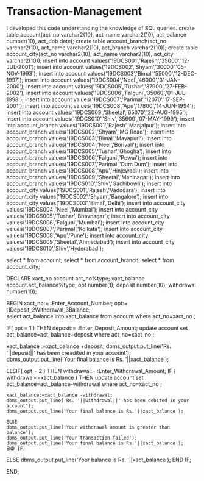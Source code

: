 # Transaction-Management
I developed this code understanding the knowledge of SQL queries.
create table account(act_no varchar2(10), act_name varchar2(10), act_balance number(10), act_dob date);
create table account_branch(act_no varchar2(10), act_name varchar2(10), act_branch varchar2(10));
create table account_city(act_no varchar2(10), act_name varchar2(10), act_city varchar2(10));
insert into account values('19DCS001','Rajesh','35000','12-JUL-2001');
insert into account values('19DCS002','Shyam','30000','05-NOV-1993');
insert into account values('19DCS003','Bimal','55000','12-DEC-1997');
insert into account values('19DCS004','Neel','46000','31-JAN-2000');
insert into account values('19DCS005','Tushar','37900','27-FEB-2002');
insert into account values('19DCS006','Falguni','35060','01-JUL-1998');
insert into account values('19DCS007','Parimal','12070','17-SEP-2001');
insert into account values('19DCS008','Apu','17800','14-JUN-1994');
insert into account values('19DCS009','Sheetal','65070','22-AUG-1995');
insert into account values('19DCS010','Shiv','35600','07-MAY-1999');
insert into account_branch values('19DCS001','Rajesh','Manjalpur');
insert into account_branch values('19DCS002','Shyam','MG Road');
insert into account_branch values('19DCS003','Bimal','Mayapuri');
insert into account_branch values('19DCS004','Neel','Borivali');
insert into account_branch values('19DCS005','Tushar','Ghogha');
insert into account_branch values('19DCS006','Falguni','Powai');
insert into account_branch values('19DCS007','Parimal','Dum Dum');
insert into account_branch values('19DCS008','Apu','Hinjewadi');
insert into account_branch values('19DCS009','Sheetal','Maninagar');
insert into account_branch values('19DCS010','Shiv','Gachibowli');
insert into account_city values('19DCS001','Rajesh','Vadodara');
insert into account_city values('19DCS002','Shyam','Bangalore');
insert into account_city values('19DCS003','Bimal','Delhi');
insert into account_city values('19DCS004','Neel','Mumbai');
insert into account_city values('19DCS005','Tushar','Bhavnagar');
insert into account_city values('19DCS006','Falguni','Mumbai');
insert into account_city values('19DCS007','Parimal','Kolkata');
insert into account_city values('19DCS008','Apu','Pune');
insert into account_city values('19DCS009','Sheetal','Ahmedabad');
insert into account_city values('19DCS010','Shiv','Hyderabad');

select * from account;
select * from account_branch;
select * from account_city;


DECLARE 
xact_no account.act_no%type;
xact_balance account.act_balance%type;
opt number(1); 
deposit number(10);
withdrawal number(10);

BEGIN
xact_no:= :Enter_Account_Number;
opt:= :1Deposit_2Withdrawal_3Balance;  
select act_balance into xact_balance 
from account
where act_no=xact_no ; 
  
IF( opt = 1 ) THEN
deposit:= :Enter_Deposit_Amount;
update account
 set act_balance=act_balance+deposit
where act_no=xact_no ; 

xact_balance :=xact_balance +deposit;
dbms_output.put_line('Rs. '||deposit||' has been creadited in your account');
dbms_output.put_line('Your final balance is Rs. '||xact_balance );
                          
ELSIF( opt = 2 ) THEN 
withdrawal:= :Enter_Withdrawal_Amount;
    IF ( withdrawal<=xact_balance ) THEN
    update account
     set act_balance=act_balance-withdrawal
    where act_no=xact_no ;
    
    xact_balance:=xact_balance -withdrawal;
    dbms_output.put_line('Rs. '||withdrawal||' has been debited in your account');
    dbms_output.put_line('Your final balance is Rs.'||xact_balance );
    
    ELSE
    dbms_output.put_line('Your withdrawal amount is greater than balance');
    dbms_output.put_line('Your transaction failed');
    dbms_output.put_line('Your final balance is Rs.'||xact_balance ); 
    END IF;
ELSE
dbms_output.put_line('Your balance is Rs. '||xact_balance );
END IF;
    
  
END;
